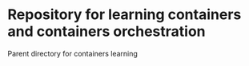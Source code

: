 Repository for learning containers and containers orchestration
===============================================================

Parent directory for containers learning
